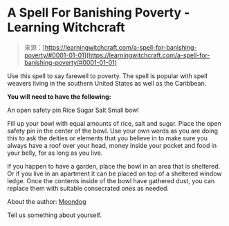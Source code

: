 <!--yml
category: 未分类
date: 2024-06-12 18:16:15
-->

# A Spell For Banishing Poverty - Learning Witchcraft

> 来源：[https://learningwitchcraft.com/a-spell-for-banishing-poverty/#0001-01-01](https://learningwitchcraft.com/a-spell-for-banishing-poverty/#0001-01-01)

Use this spell to say farewell to poverty. The spell is popular with spell weavers living in the southern United States as well as the Caribbean.

**You will need to have the following:**

An open safety pin
Rice
Sugar
Salt
Small bowl

Fill up your bowl with equal amounts of rice, salt and sugar. Place the open safety pin in the center of the bowl. Use your own words as you are doing this to ask the deities or elements that you believe in to make sure you always have a roof over your head, money inside your pocket and food in your belly, for as long as you live.

If you happen to have a garden, place the bowl in an area that is sheltered. Or if you live in an apartment it can be placed on top of a sheltered window ledge. Once the contents inside of the bowl have gathered dust, you can replace them with suitable consecrated ones as needed.

About the author: [Moondog](https://learningwitchcraft.com/profile/?tthayer/)

Tell us something about yourself.